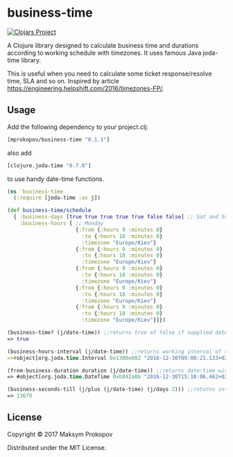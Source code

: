 # business-time

[![Clojars Project](https://img.shields.io/clojars/v/mprokopov/business-time.svg)](https://clojars.org/mprokopov/business-time)

A Clojure library designed to calculate business time and durations according to working schedule with timezones.
It uses famous Java joda-time library.

This is useful when you need to calculate some ticket response/resolve time, SLA and so on. Inspired by article https://engineering.helpshift.com/2016/timezones-FP/.

## Usage

Add the following dependency to your project.clj:

```clj
[mprokopov/business-time "0.1.1"]
```

also add
```clj
[clojure.joda-time "0.7.0"]
```
to use handy date-time functions.

```clj
(ns 'business-time
  (:require [joda-time :as j])

(def business-time/schedule
  { :business-days [true true true true true false false] ;; Sat and Sun are days off
    :business-hours [ ;; Monday
                      {:from {:hours 9 :minutes 0}
                        :to {:hours 18 :minutes 0}
                        :timezone "Europe/Kiev"}
                      {:from {:hours 9 :minutes 0}
                        :to {:hours 18 :minutes 0}
                        :timezone "Europe/Kiev"}
                      {:from {:hours 9 :minutes 0}
                        :to {:hours 18 :minutes 0}
                        :timezone "Europe/Kiev"}
                      {:from {:hours 9 :minutes 0}
                        :to {:hours 18 :minutes 0}
                        :timezone "Europe/Kiev"}
                      {:from {:hours 9 :minutes 0}
                        :to {:hours 18 :minutes 0}
                        :timezone "Europe/Kiev"}]})
```

```clj
(business-time? (j/date-time)) ;;returns true of false if supplied date is working day
=> true
```
```clj
(business-hours-interval (j/date-time)) ;;returns working interval of supplied date, i.e. usually 9:00 - 18:00
=>#object[org.joda.time.Interval 0x1300e802 "2016-12-30T09:00:21.133+02:00/2016-12-30T18:00:21.133+02:00"]
```

```clj
(from-business-duration duration (j/date-time)) ;;returns date-time with respect to working schedule, duration specified as integer in seconds from date specified by second argument.
=> #object[org.joda.time.DateTime 0xb842a0b "2016-12-30T15:10:06.462+02:00"]
```

```clj
(business-seconds-till (j/plus (j/date-time) (j/days 2))) ;;returns integer duration in seconds between two dates according to working schedule. If second parameter ommited, current date-time is used.
=> 13679
```

## License

Copyright © 2017 Maksym Prokopov

Distributed under the MIT License.
